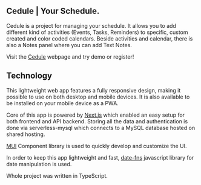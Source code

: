 ## Cedule | Your Schedule.

Cedule is a project for managing your schedule. It allows you to add different kind of activities (Events, Tasks, Reminders) to specific, custom created and color coded calendars. Beside activities and calendar, there is also a Notes panel where you can add Text Notes.

Visit the [Cedule](https://ceduleapp.com) webpage and try demo or register!

## Technology

This lightweight web app features a fully responsive design, making it possible to use on both desktop and mobile devices. It is also available to be installed on your mobile device as a PWA.

Core of this app is powered by [Next.js](https://nextjs.org) which enabled an easy setup for both frontend and API backend. Storing all the data and authentication is done via serverless-mysql which connects to a MySQL database hosted on shared hosting.

[MUI](https://mui.com/) Component library is used to quickly develop and customize the UI. 

In order to keep this app lightweight and fast, [date-fns](https://date-fns.org/) javascript library for date manipulation is used.

Whole project was written in TypeScript.

